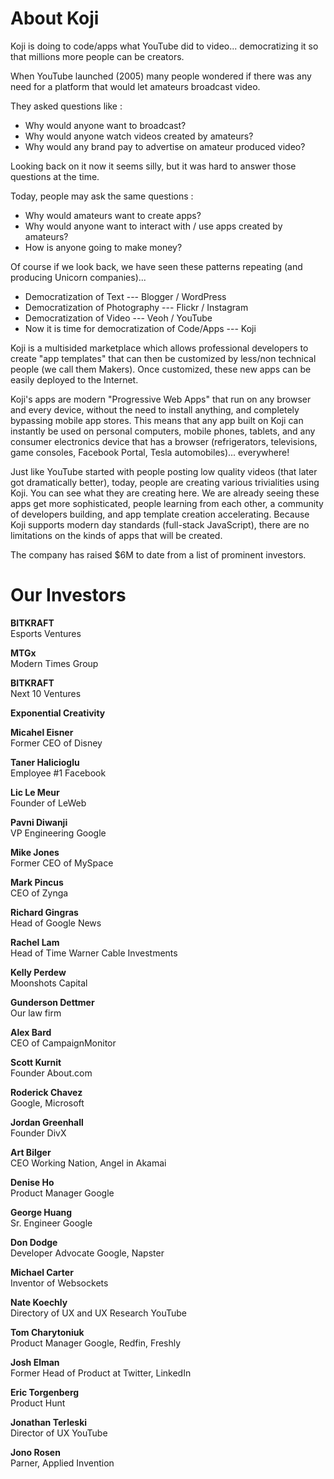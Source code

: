 # About Koji
Koji is doing to code/apps what YouTube did to video... democratizing it so that millions more people can be creators.  

When YouTube launched (2005) many people wondered if there was any need for a platform that would let amateurs broadcast video.  

They asked questions like : 

* Why would anyone want to broadcast?  
* Why would anyone watch videos created by amateurs?  
* Why would any brand pay to advertise on amateur produced video? 

Looking back on it now it seems silly, but it was hard to answer those questions at the time. 

Today, people may ask the same questions :  

* Why would amateurs want to create apps?
* Why would anyone want to interact with / use apps created by amateurs?
* How is anyone going to make money?

Of course if we look back, we have seen these patterns repeating (and producing Unicorn companies)...

* Democratization of Text --- Blogger / WordPress 
* Democratization of Photography --- Flickr / Instagram
* Democratization of Video --- Veoh / YouTube
* Now it is time for democratization of Code/Apps --- Koji

Koji is a multisided marketplace which allows professional developers to create "app templates" that can then be customized by less/non technical people (we call them Makers). Once customized, these new apps can be easily deployed to the Internet.  

Koji's apps are modern "Progressive Web Apps" that run on any browser and every device, without the need to install anything, and completely bypassing mobile app stores. This means that any app built on Koji can instantly be used on personal computers, mobile phones, tablets, and any consumer electronics device that has a browser (refrigerators, televisions, game consoles, Facebook Portal, Tesla automobiles)... everywhere!

Just like YouTube started with people posting low quality videos (that later got dramatically better), today, people are creating various trivialities using Koji.  You can see what they are creating here.  We are already seeing these apps get more sophisticated, people learning from each other, a community of developers building, and app template creation accelerating.  Because Koji supports modern day standards (full-stack JavaScript), there are no limitations on the kinds of apps that will be created.

The company has raised $6M to date from a list of prominent investors.

# Our Investors

**BITKRAFT**\
Esports Ventures

**MTGx**\
Modern Times Group

**BITKRAFT**\
Next 10 Ventures

**Exponential Creativity**

**Micahel Eisner**\
Former CEO of Disney

**Taner Halicioglu**\
Employee #1 Facebook

**Lic Le Meur**\
Founder of LeWeb

**Pavni Diwanji**\
VP Engineering Google

**Mike Jones**\
Former CEO of MySpace

**Mark Pincus**\
CEO of Zynga

**Richard Gingras**\
Head of Google News

**Rachel Lam**\
Head of Time Warner Cable Investments

**Kelly Perdew**\
Moonshots Capital

**Gunderson Dettmer**\
Our law firm

**Alex Bard**\
CEO of CampaignMonitor

**Scott Kurnit**\
Founder About.com

**Roderick Chavez**\
Google, Microsoft

**Jordan Greenhall**\
Founder DivX

**Art Bilger**\
CEO Working Nation, Angel in Akamai

**Denise Ho**\
Product Manager Google

**George Huang**\
Sr. Engineer Google

**Don Dodge**\
Developer Advocate Google, Napster

**Michael Carter**\
Inventor of Websockets

**Nate Koechly**\
Directory of UX and UX Research YouTube

**Tom Charytoniuk**\
Product Manager Google, Redfin, Freshly

**Josh Elman**\
Former Head of Product at Twitter, LinkedIn

**Eric Torgenberg**\
Product Hunt

**Jonathan Terleski**\
Director of UX YouTube

**Jono Rosen**\
Parner, Applied Invention
